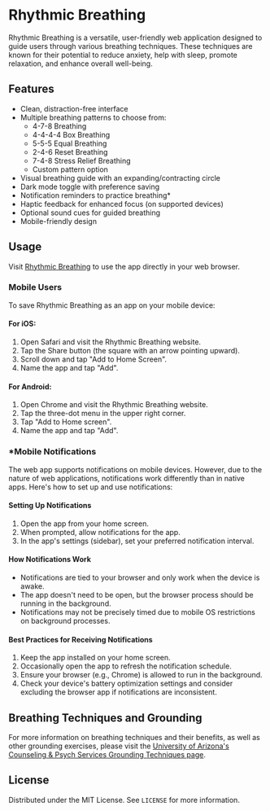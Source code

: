 # Rhythmic Breathing

Rhythmic Breathing is a versatile, user-friendly web application designed to guide users through various breathing techniques. These techniques are known for their potential to reduce anxiety, help with sleep, promote relaxation, and enhance overall well-being.

## Features

- Clean, distraction-free interface
- Multiple breathing patterns to choose from:
  - 4-7-8 Breathing
  - 4-4-4-4 Box Breathing
  - 5-5-5 Equal Breathing
  - 2-4-6 Reset Breathing
  - 7-4-8 Stress Relief Breathing
  - Custom pattern option
- Visual breathing guide with an expanding/contracting circle
- Dark mode toggle with preference saving
- Notification reminders to practice breathing*
- Haptic feedback for enhanced focus (on supported devices)
- Optional sound cues for guided breathing
- Mobile-friendly design

## Usage

Visit [Rhythmic Breathing](https://ewolfe093.github.io/478Breathing) to use the app directly in your web browser.

### Mobile Users

To save Rhythmic Breathing as an app on your mobile device:

#### For iOS:

1. Open Safari and visit the Rhythmic Breathing website.
2. Tap the Share button (the square with an arrow pointing upward).
3. Scroll down and tap "Add to Home Screen".
4. Name the app and tap "Add".

#### For Android:

1. Open Chrome and visit the Rhythmic Breathing website.
2. Tap the three-dot menu in the upper right corner.
3. Tap "Add to Home screen".
4. Name the app and tap "Add".

### *Mobile Notifications

The web app supports notifications on mobile devices. However, due to the nature of web applications, notifications work differently than in native apps. Here's how to set up and use notifications:

#### Setting Up Notifications

1. Open the app from your home screen.
2. When prompted, allow notifications for the app.
3. In the app's settings (sidebar), set your preferred notification interval.

#### How Notifications Work

- Notifications are tied to your browser and only work when the device is awake.
- The app doesn't need to be open, but the browser process should be running in the background.
- Notifications may not be precisely timed due to mobile OS restrictions on background processes.

#### Best Practices for Receiving Notifications

1. Keep the app installed on your home screen.
2. Occasionally open the app to refresh the notification schedule.
3. Ensure your browser (e.g., Chrome) is allowed to run in the background.
4. Check your device's battery optimization settings and consider excluding the browser app if notifications are inconsistent.

## Breathing Techniques and Grounding

For more information on breathing techniques and their benefits, as well as other grounding exercises, please visit the [University of Arizona's Counseling & Psych Services Grounding Techniques page](https://caps.arizona.edu/grounding).

## License

Distributed under the MIT License. See `LICENSE` for more information.
